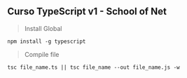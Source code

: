 ## Curso TypeScript v1 - School of Net

>Install Global
```
npm install -g typescript
```

>Compile file
```
tsc file_name.ts || tsc file_name --out file_name.js -w
```


